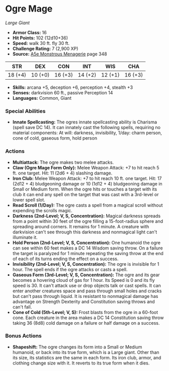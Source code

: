 # Ogre Mage

*Large* *Giant*

- **Armor Class:** 16
- **Hit Points:** 102 (12d10+36)
- **Speed:** walk 30 ft. fly 30 ft.
- **Challenge Rating:** 7 (2,900 XP)
- **Source:** [A5e Monstrous Menagerie](https://enpublishingrpg.com/products/level-up-monstrous-menagerie-a5e) page 348

| STR | DEX | CON | INT | WIS | CHA |
| --- | --- | --- | --- | --- | --- |
| 18 (+4) | 10 (+0) | 16 (+3) | 14 (+2) | 12 (+1) | 16 (+3) |

- **Skills:** arcana +5, deception +6, perception +4, stealth +3
- **Senses:** darkvision 60 ft., passive Perception 14
- **Languages:** Common, Giant
### Special Abilities
- **Innate Spellcasting:** The ogres innate spellcasting ability is Charisma (spell save DC 14). It can innately cast the following spells, requiring no material components: At will: darkness, invisibility, 1/day: charm person, cone of cold, gaseous form, hold person
### Actions
- **Multiattack:** The ogre makes two melee attacks.
- **Claw (Ogre Mage Form Only):** Melee Weapon Attack: +7 to hit  reach 5 ft.  one target. Hit: 11 (2d6 + 4) slashing damage.
- **Iron Club:** Melee Weapon Attack: +7 to hit  reach 10 ft.  one target. Hit: 17 (2d12 + 4) bludgeoning damage  or 10 (1d12 + 4) bludgeoning damage in Small or Medium form. When the ogre hits or touches a target with its club  it can end any spell on the target that was cast with a 3rd-level or lower spell slot.
- **Read Scroll (1/Day):** The ogre casts a spell from a magical scroll without expending the scrolls magic.
- **Darkness (2nd-Level; V, S, Concentration):** Magical darkness spreads from a point within 30 feet of the ogre  filling a 15-foot-radius sphere and spreading around corners. It remains for 1 minute. A creature with darkvision can't see through this darkness  and nonmagical light can't illuminate it.
- **Hold Person (2nd-Level; V, S, Concentration):** One humanoid the ogre can see within 60 feet makes a DC 14 Wisdom saving throw. On a failure  the target is paralyzed for 1 minute  repeating the saving throw at the end of each of its turns  ending the effect on a success.
- **Invisibility (2nd-Level; V, S, Concentration):** The ogre is invisible for 1 hour. The spell ends if the ogre attacks or casts a spell.
- **Gaseous Form (3rd-Level; V, S, Concentration):** The ogre and its gear becomes a hovering cloud of gas for 1 hour. Its Speed is 0  and its fly speed is 30. It can't attack  use or drop objects  talk  or cast spells. It can enter another creatures space and pass through small holes and cracks but can't pass through liquid. It is resistant to nonmagical damage  has advantage on Strength  Dexterity and Constitution saving throws  and can't fall.
- **Cone of Cold (5th-Level; V, S):** Frost blasts from the ogre in a 60-foot cone. Each creature in the area makes a DC 14 Constitution saving throw  taking 36 (8d8) cold damage on a failure or half damage on a success.
### Bonus Actions
- **Shapeshift:** The ogre changes its form into a Small or Medium humanoid, or back into its true form, which is a Large giant. Other than its size, its statistics are the same in each form. Its iron club, armor, and clothing change size with it. It reverts to its true form when it dies.


